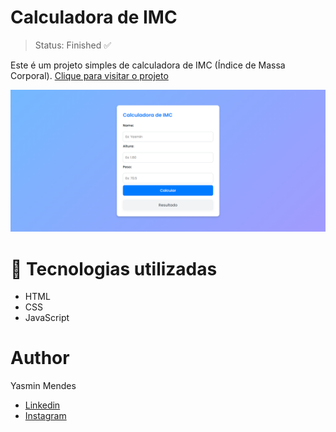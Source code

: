 # Calculadora de IMC
> Status: Finished ✅

Este é um projeto simples de calculadora de IMC (Índice de Massa Corporal).
<a href="https://calcular-imc-2024.netlify.app/"> Clique para visitar o projeto </a>
<div>
  <img src = "https://github.com/yasminmendes487/mini-projetoJs/blob/main/01-IMC/preview.png">
</div>

# 💼 Tecnologias utilizadas
- HTML
- CSS
- JavaScript

# Author

Yasmin Mendes

+ <a href="https://www.linkedin.com/in/yasmin-mendes-b58a64258/">Linkedin</a>
+ <a href="https://www.instagram.com/yasminnemendes/">Instagram</a>
